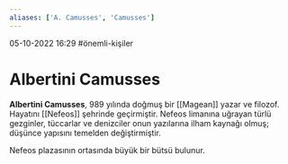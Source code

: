 ```yaml
---
aliases: ['A. Camusses', 'Camusses']
---
```

05-10-2022 16:29
#önemli-kişiler
# Albertini Camusses
**Albertini Camusses**, 989 yılında doğmuş bir [[Magean]] yazar ve filozof. Hayatını [[Nefeos]] şehrinde geçirmiştir. Nefeos limanına uğrayan türlü gezginler, tüccarlar ve denizciler onun yazılarına ilham kaynağı olmuş; düşünce yapısını temelden değiştirmiştir.

Nefeos plazasının ortasında büyük bir bütsü bulunur.
